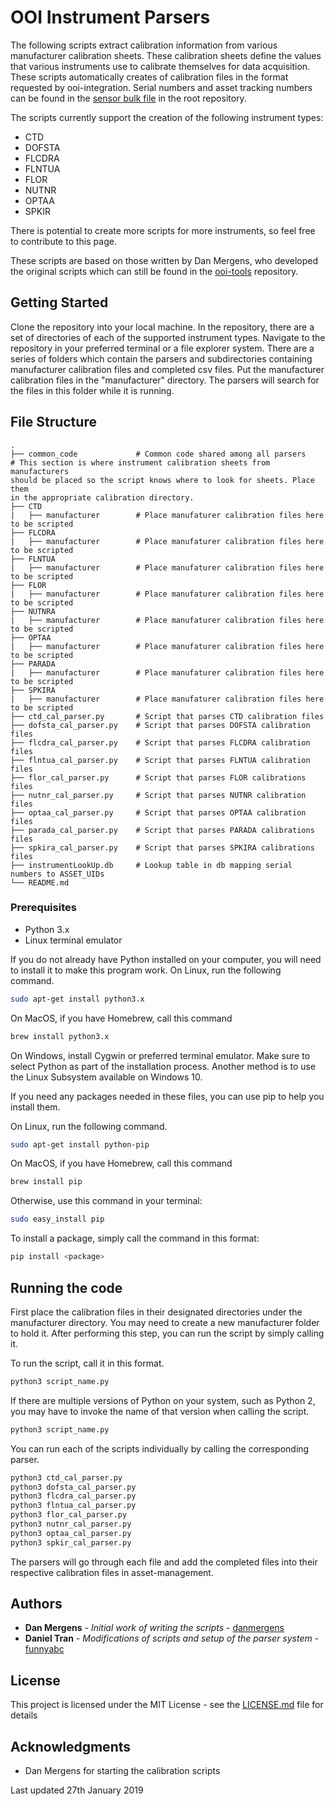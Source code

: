 # OOI Instrument Parsers

 The following scripts extract calibration information from various manufacturer calibration sheets. These calibration sheets define the values that various instruments use to calibrate themselves for data acquisition.
 These scripts automatically creates of calibration files in the format requested by ooi-integration.
 Serial numbers and asset tracking numbers can be found in the [sensor bulk file](
https://github.com/funnyabc/asset-management/blob/master/bulk/sensor_bulk_load-AssetRecord.csv) in the root repository.

The scripts currently support the creation of the following instrument types:

* CTD
* DOFSTA
* FLCDRA
* FLNTUA
* FLOR
* NUTNR
* OPTAA
* SPKIR

There is potential to create more scripts for more instruments, so feel free to contribute to this page.

These scripts are based on those written by Dan Mergens, who developed the original scripts which can still be found in the [ooi-tools](https://github.com/oceanobservatories/ooi-tools/tree/master/instrument/calibration) repository.

## Getting Started

Clone the repository into your local machine. In the repository, there are a set of directories of each of the supported instrument types. Navigate to the repository in your preferred terminal or a file explorer system. There are a series of folders which contain the parsers and subdirectories containing manufacturer calibration files and completed csv files. Put the manufacturer calibration files in the "manufacturer" directory. The parsers will search for the files in this folder while it is running.

## File Structure

    .
    ├── common_code             # Common code shared among all parsers
    # This section is where instrument calibration sheets from manufacturers
    should be placed so the script knows where to look for sheets. Place them
    in the appropriate calibration directory.
    ├── CTD                       
    |   ├── manufacturer        # Place manufaturer calibration files here to be scripted   
    ├── FLCDRA                    
    |   ├── manufacturer        # Place manufaturer calibration files here to be scripted   
    ├── FLNTUA                    
    |   ├── manufacturer        # Place manufaturer calibration files here to be scripted   
    ├── FLOR                      
    |   ├── manufacturer        # Place manufaturer calibration files here to be scripted   
    ├── NUTNRA
    |   ├── manufacturer        # Place manufaturer calibration files here to be scripted   
    ├── OPTAA
    |   ├── manufacturer        # Place manufaturer calibration files here to be scripted   
    ├── PARADA
    |   ├── manufacturer        # Place manufaturer calibration files here to be scripted   
    ├── SPKIRA
    |   ├── manufacturer        # Place manufaturer calibration files here to be scripted   
    ├── ctd_cal_parser.py       # Script that parses CTD calibration files
    ├── dofsta_cal_parser.py    # Script that parses DOFSTA calibration files
    ├── flcdra_cal_parser.py    # Script that parses FLCDRA calibration files
    ├── flntua_cal_parser.py    # Script that parses FLNTUA calibration files
    ├── flor_cal_parser.py      # Script that parses FLOR calibrations files
    ├── nutnr_cal_parser.py     # Script that parses NUTNR calibration files
    ├── optaa_cal_parser.py     # Script that parses OPTAA calibration files
    ├── parada_cal_parser.py    # Script that parses PARADA calibrations files
    ├── spkira_cal_parser.py    # Script that parses SPKIRA calibrations files
    ├── instrumentLookUp.db     # Lookup table in db mapping serial numbers to ASSET_UIDs
    └── README.md

### Prerequisites

* Python 3.x
* Linux terminal emulator

If you do not already have Python installed on your computer, you will need to install it to make this program work.
On Linux, run the following command.

```bash
sudo apt-get install python3.x
```

On MacOS, if you have Homebrew, call this command

```bash
brew install python3.x
```

On Windows, install Cygwin or preferred terminal emulator. Make sure to select Python as part of the installation process.
Another method is to use the Linux Subsystem available on Windows 10.

If you need any packages needed in these files, you can use pip to help you install them.

On Linux, run the following command.

```bash
sudo apt-get install python-pip
```

On MacOS, if you have Homebrew, call this command

```bash
brew install pip
```

Otherwise, use this command in your terminal:

```bash
sudo easy_install pip
```

To install a package, simply call the command in this format:

```bash
pip install <package>
```

## Running the code
First place the calibration files in their designated directories under the manufacturer directory. You may need to create a new manufacturer folder to hold it. After performing this step, you can run the script by simply calling it.

To run the script, call it in this format.

```bash
python3 script_name.py
```

If there are multiple versions of Python on your system, such as Python 2, you may have to invoke the name of that version when calling the script.

```bash
python3 script_name.py
```

You can run each of the scripts individually by calling the corresponding parser.

``` bash
python3 ctd_cal_parser.py
python3 dofsta_cal_parser.py
python3 flcdra_cal_parser.py
python3 flntua_cal_parser.py
python3 flor_cal_parser.py
python3 nutnr_cal_parser.py
python3 optaa_cal_parser.py
python3 spkir_cal_parser.py
```

The parsers will go through each file and add the completed files into their respective calibration files in asset-management.

<!-- To run all scripts, call the script run_all_parsers.py:

```bash
python run_all_parsers.py
``` -->

## Authors

* **Dan Mergens** - *Initial work of writing the scripts* - [danmergens](https://github.com/danmergens)
* **Daniel Tran** - *Modifications of scripts and setup of the parser system* - [funnyabc](https://github.com/funnyabc)

## License

This project is licensed under the MIT License - see the [LICENSE.md](LICENSE.md) file for details

## Acknowledgments

* Dan Mergens for starting the calibration scripts

Last updated 27th January 2019
